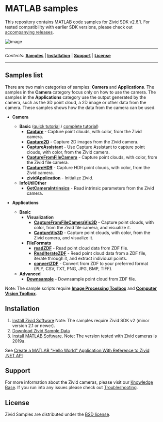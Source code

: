 # MATLAB samples

This repository contains MATLAB code samples for Zivid SDK v2.6.1. For
tested compatibility with earlier SDK versions, please check out
[accompanying
releases](https://github.com/zivid/zivid-matlab-samples/tree/master/../../releases).

![image](https://www.zivid.com/hubfs/softwarefiles/images/zivid-generic-github-header.png)



---

*Contents:*
[**Samples**](#Samples-list) |
[**Installation**](#Installation) |
[**Support**](#Support) |
[**License**](#License)

---



## Samples list

There are two main categories of samples: **Camera** and
**Applications**. The samples in the **Camera** category focus only on
how to use the camera. The samples in the **Applications** category use
the output generated by the camera, such as the 3D point cloud, a 2D
image or other data from the camera. These samples shows how the data
from the camera can be used.

- **Camera**
  - **Basic** ([quick tutorial][QuickCaptureTutorial-url] / [complete tutorial][CompleteCaptureTutorial-url])
    - [**Capture**][Capture-url] - Capture point clouds, with color, from the Zivid camera.
    - [**Capture2D**][Capture2D-url] - Capture 2D images from the Zivid camera.
    - [**CaptureAssistant**][CaptureAssistant-url] - Use Capture Assistant to capture point clouds, with color, from the Zivid camera.
    - [**CaptureFromFileCamera**][CaptureFromFileCamera-url] - Capture point clouds, with color, from the Zivid file camera.
    - [**CaptureHDR**][CaptureHDR-url] - Capture HDR point clouds, with color, from the Zivid camera.
    - [**zividApplication**][zividApplication-url] - Initialize Zivid.
  - **InfoUtilOther**
    - [**GetCameraIntrinsics**][GetCameraIntrinsics-url] - Read intrinsic parameters from the Zivid camera.

- **Applications**
  - **Basic**
    - **Visualization**
      - [**CaptureFromFileCameraVis3D**][CaptureFromFileCameraVis3D-url] - Capture point clouds, with color, from the Zivid file camera, and visualize it.
      - [**CaptureVis3D**][CaptureVis3D-url] - Capture point clouds, with color, from the Zivid camera, and visualize it.
    - **FileFormats**
      - [**readZDF**][readZDF-url] - Read point cloud data from ZDF file.
      - [**ReadIterateZDF**][ReadIterateZDF-url] - Read point cloud data from a ZDF file, iterate through it, and extract individual points.
      - [**convertZDF**][convertZDF-url] - Convert from ZDF to your preferred format (PLY, CSV, TXT, PNG, JPG, BMP, TIFF).
  - **Advanced**
    - [**Downsample**][Downsample-url]  - Downsample point cloud from ZDF file.

Note: The sample scripts require [**Image Processing Toolbox**][image-processing-toolbox-url] and [**Computer Vision Toolbox**][computer-vision-toolbox-url].

## Installation

1.  [Install Zivid
    Software](https://support.zivid.com/latest//getting-started/software-installation.html)
Note: The samples require Zivid SDK v2 (minor version 2.1 or newer).
2.  [Download Zivid Sample
    Data](https://support.zivid.com/latest//api-reference/samples/sample-data.html)
3.  [Install MATLAB
    Software](https://se.mathworks.com/products/matlab.html). Note: The
    version tested with Zivid cameras is 2019a.

See [Create a MATLAB "Hello World" Application With Reference to Zivid
.NET
API](https://support.zivid.com/latest/rst/api-reference/samples/matlab/create-a-matlab-hello-world-application-with-reference-to-zivid-dot-net-sdk.html)

## Support

For more information about the Zivid cameras, please visit our
[Knowledge Base](https://support.zivid.com/latest). If you run into any
issues please check out
[Troubleshooting](https://support.zivid.com/latest/rst/support/troubleshooting.html).

## License

Zivid Samples are distributed under the [BSD
license](https://github.com/zivid/zivid-matlab-samples/tree/master/LICENSE).

[QuickCaptureTutorial-url]: source/Camera/Basic/QuickCaptureTutorial.md
[CompleteCaptureTutorial-url]: source/Camera/Basic/CaptureTutorial.md
[Capture-url]: source/Camera/Basic/Capture.m
[Capture2D-url]: source/Camera/Basic/Capture2D.m
[CaptureAssistant-url]: source/Camera/Basic/CaptureAssistant.m
[CaptureFromFileCamera-url]: source/Camera/Basic/CaptureFromFileCamera.m
[CaptureHDR-url]: source/Camera/Basic/CaptureHDR.m
[zividApplication-url]: source/Camera/Basic/zividApplication.m
[GetCameraIntrinsics-url]: source/Camera/InfoUtilOther/GetCameraIntrinsics.m

[CaptureFromFileCameraVis3D-url]: source/Applications/Basic/Visualization/CaptureFromFileCameraVis3D.m
[CaptureVis3D-url]: source/Applications/Basic/Visualization/CaptureVis3D.m
[readZDF-url]: source/Applications/Basic/FileFormats/readZDF.m
[ReadIterateZDF-url]: source/Applications/Basic/FileFormats/ReadIterateZDF.m
[convertZDF-url]: source/Applications/Basic/FileFormats/convertZDF.m
[Downsample-url]: source/Applications/Advanced/Downsample.m

[matlab-url]: https://se.mathworks.com/products/matlab.html
[image-processing-toolbox-url]: https://se.mathworks.com/products/image.html
[computer-vision-toolbox-url]: https://se.mathworks.com/products/computer-vision.html
